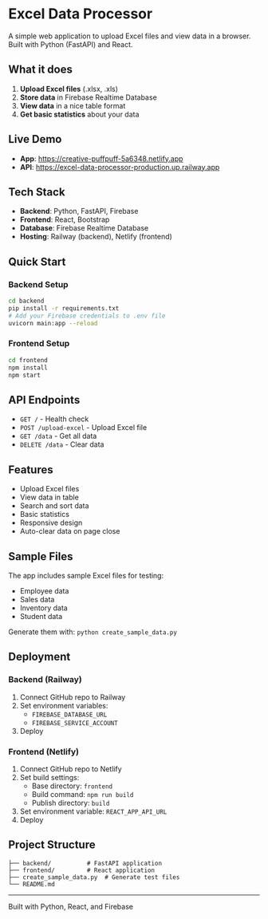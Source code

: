 # Excel Data Processor

A simple web application to upload Excel files and view data in a browser. Built with Python (FastAPI) and React.

## What it does

1. **Upload Excel files** (.xlsx, .xls)
2. **Store data** in Firebase Realtime Database
3. **View data** in a nice table format
4. **Get basic statistics** about your data

## Live Demo

- **App**: https://creative-puffpuff-5a6348.netlify.app
- **API**: https://excel-data-processor-production.up.railway.app

## Tech Stack

- **Backend**: Python, FastAPI, Firebase
- **Frontend**: React, Bootstrap
- **Database**: Firebase Realtime Database
- **Hosting**: Railway (backend), Netlify (frontend)

## Quick Start

### Backend Setup
```bash
cd backend
pip install -r requirements.txt
# Add your Firebase credentials to .env file
uvicorn main:app --reload
```

### Frontend Setup
```bash
cd frontend
npm install
npm start
```

## API Endpoints

- `GET /` - Health check
- `POST /upload-excel` - Upload Excel file
- `GET /data` - Get all data
- `DELETE /data` - Clear data

## Features

- Upload Excel files
- View data in table
- Search and sort data
- Basic statistics
- Responsive design
- Auto-clear data on page close

## Sample Files

The app includes sample Excel files for testing:
- Employee data
- Sales data
- Inventory data
- Student data

Generate them with: `python create_sample_data.py`

## Deployment

### Backend (Railway)
1. Connect GitHub repo to Railway
2. Set environment variables:
   - `FIREBASE_DATABASE_URL`
   - `FIREBASE_SERVICE_ACCOUNT`
3. Deploy

### Frontend (Netlify)
1. Connect GitHub repo to Netlify
2. Set build settings:
   - Base directory: `frontend`
   - Build command: `npm run build`
   - Publish directory: `build`
3. Set environment variable: `REACT_APP_API_URL`
4. Deploy

## Project Structure

```
├── backend/          # FastAPI application
├── frontend/         # React application
├── create_sample_data.py  # Generate test files
└── README.md
```

---

Built with Python, React, and Firebase 
